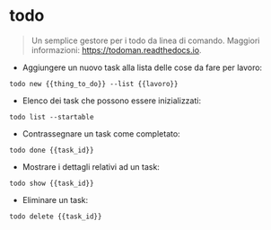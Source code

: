 # todo

> Un semplice gestore per i todo da linea di comando.
> Maggiori informazioni: <https://todoman.readthedocs.io>.

- Aggiungere un nuovo task alla lista delle cose da fare per lavoro:

`todo new {{thing_to_do}} --list {{lavoro}}`

- Elenco dei task che possono essere inizializzati:

`todo list --startable`

- Contrassegnare un task come completato:

`todo done {{task_id}}`

- Mostrare i dettagli relativi ad un task:

`todo show {{task_id}}`

- Eliminare un task:

`todo delete {{task_id}}`
